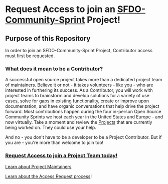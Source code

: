 # Request Access to join an [SFDO-Community-Sprint](https://github.com/SFDO-Community-Sprints) Project!

## Purpose of this Repository

In order to join an SFDO-Community-Sprint Project, Contributor access must first be requested.

### What does it mean to be a Contributor?

A successful open source project takes more than a dedicated project team of maintainers. Believe it or not - it takes volunteers - like you - who are interested in furthering its success. As a Contributor, you will work with project teams to brainstorm and develop solutions for a variety of use cases, solve for gaps in existing functionality, create or improve upon documentation, and have organic conversations that help drive the project forward. Most contributions happen during the four in-person Open Source Community Sprints we host each year in the United States and Europe - and now virtually. Take a moment and review the [Projects](https://github.com/SFDO-Community-Sprints) that are currently being worked on. They could use your help.

And no - you don't have to be a developer to be a Project Contributor. But if you are - you're more than welcome to join too!

### [Request Access to join a Project Team today!](https://github.com/jacebryan/Request-Access/issues/new?assignees=jacebryan&labels=Access+-+Contributor&template=contributor-access.md&title=Contributor+Access+Request)

[Learn about Project Maintainers](https://github.com/jacebryan/Access-Request/wiki/What-is-a-Project-Maintainer%3F)

[Learn about the Access Request process](https://github.com/jacebryan/Access-Request/wiki/Process-for-Requesting-Access)!
